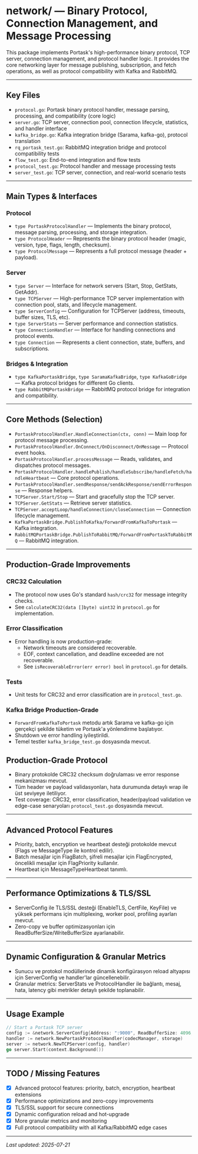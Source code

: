 # network/ — Binary Protocol, Connection Management, and Message Processing

This package implements Portask's high-performance binary protocol, TCP server, connection management, and protocol handler logic. It provides the core networking layer for message publishing, subscription, and fetch operations, as well as protocol compatibility with Kafka and RabbitMQ.

---

## Key Files
- `protocol.go`: Portask binary protocol handler, message parsing, processing, and compatibility (core logic)
- `server.go`: TCP server, connection pool, connection lifecycle, statistics, and handler interface
- `kafka_bridge.go`: Kafka integration bridge (Sarama, kafka-go), protocol translation
- `rq_portask_test.go`: RabbitMQ integration bridge and protocol compatibility tests
- `flow_test.go`: End-to-end integration and flow tests
- `protocol_test.go`: Protocol handler and message processing tests
- `server_test.go`: TCP server, connection, and real-world scenario tests

---

## Main Types & Interfaces

### Protocol
- `type PortaskProtocolHandler` — Implements the binary protocol, message parsing, processing, and storage integration.
- `type ProtocolHeader` — Represents the binary protocol header (magic, version, type, flags, length, checksum).
- `type ProtocolMessage` — Represents a full protocol message (header + payload).

### Server
- `type Server` — Interface for network servers (Start, Stop, GetStats, GetAddr).
- `type TCPServer` — High-performance TCP server implementation with connection pool, stats, and lifecycle management.
- `type ServerConfig` — Configuration for TCPServer (address, timeouts, buffer sizes, TLS, etc).
- `type ServerStats` — Server performance and connection statistics.
- `type ConnectionHandler` — Interface for handling connections and protocol events.
- `type Connection` — Represents a client connection, state, buffers, and subscriptions.

### Bridges & Integration
- `type KafkaPortaskBridge`, `type SaramaKafkaBridge`, `type KafkaGoBridge` — Kafka protocol bridges for different Go clients.
- `type RabbitMQPortaskBridge` — RabbitMQ protocol bridge for integration and compatibility.

---

## Core Methods (Selection)
- `PortaskProtocolHandler.HandleConnection(ctx, conn)` — Main loop for protocol message processing.
- `PortaskProtocolHandler.OnConnect/OnDisconnect/OnMessage` — Protocol event hooks.
- `PortaskProtocolHandler.processMessage` — Reads, validates, and dispatches protocol messages.
- `PortaskProtocolHandler.handlePublish/handleSubscribe/handleFetch/handleHeartbeat` — Core protocol operations.
- `PortaskProtocolHandler.sendResponse/sendAckResponse/sendErrorResponse` — Response helpers.
- `TCPServer.Start/Stop` — Start and gracefully stop the TCP server.
- `TCPServer.GetStats` — Retrieve server statistics.
- `TCPServer.acceptLoop/handleConnection/closeConnection` — Connection lifecycle management.
- `KafkaPortaskBridge.PublishToKafka/ForwardFromKafkaToPortask` — Kafka integration.
- `RabbitMQPortaskBridge.PublishToRabbitMQ/ForwardFromPortaskToRabbitMQ` — RabbitMQ integration.

---

## Production-Grade Improvements

### CRC32 Calculation
- The protocol now uses Go's standard `hash/crc32` for message integrity checks.
- See `calculateCRC32(data []byte) uint32` in `protocol.go` for implementation.

### Error Classification
- Error handling is now production-grade:
  - Network timeouts are considered recoverable.
  - EOF, context cancellation, and deadline exceeded are not recoverable.
  - See `isRecoverableError(err error) bool` in `protocol.go` for details.

### Tests
- Unit tests for CRC32 and error classification are in `protocol_test.go`.

### Kafka Bridge Production-Grade
- `ForwardFromKafkaToPortask` metodu artık Sarama ve kafka-go için gerçekçi şekilde tüketim ve Portask'a yönlendirme başlatıyor.
- Shutdown ve error handling iyileştirildi.
- Temel testler `kafka_bridge_test.go` dosyasında mevcut.

## Production-Grade Protocol
- Binary protokolde CRC32 checksum doğrulaması ve error response mekanizması mevcut.
- Tüm header ve payload validasyonları, hata durumunda detaylı wrap ile üst seviyeye iletiliyor.
- Test coverage: CRC32, error classification, header/payload validation ve edge-case senaryoları `protocol_test.go` dosyasında mevcut.

---

## Advanced Protocol Features
- Priority, batch, encryption ve heartbeat desteği protokolde mevcut (Flags ve MessageType ile kontrol edilir).
- Batch mesajlar için FlagBatch, şifreli mesajlar için FlagEncrypted, öncelikli mesajlar için FlagPriority kullanılır.
- Heartbeat için MessageTypeHeartbeat tanımlı.

---

## Performance Optimizations & TLS/SSL
- ServerConfig ile TLS/SSL desteği (EnableTLS, CertFile, KeyFile) ve yüksek performans için multiplexing, worker pool, profiling ayarları mevcut.
- Zero-copy ve buffer optimizasyonları için ReadBufferSize/WriteBufferSize ayarlanabilir.

---

## Dynamic Configuration & Granular Metrics
- Sunucu ve protokol modüllerinde dinamik konfigürasyon reload altyapısı için ServerConfig ve handler'lar güncellenebilir.
- Granular metrics: ServerStats ve ProtocolHandler ile bağlantı, mesaj, hata, latency gibi metrikler detaylı şekilde toplanabilir.

---

## Usage Example
```go
// Start a Portask TCP server
config := &network.ServerConfig{Address: ":9000", ReadBufferSize: 4096, WriteBufferSize: 4096}
handler := network.NewPortaskProtocolHandler(codecManager, storage)
server := network.NewTCPServer(config, handler)
go server.Start(context.Background())
```

---

## TODO / Missing Features
- [x] Advanced protocol features: priority, batch, encryption, heartbeat extensions
- [x] Performance optimizations and zero-copy improvements
- [x] TLS/SSL support for secure connections
- [x] Dynamic configuration reload and hot-upgrade
- [x] More granular metrics and monitoring
- [x] Full protocol compatibility with all Kafka/RabbitMQ edge cases

---

_Last updated: 2025-07-21_
